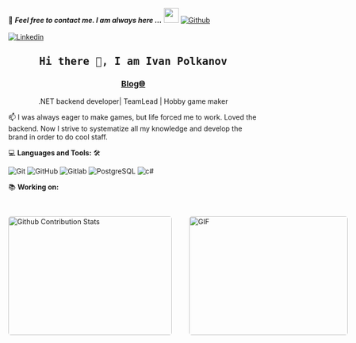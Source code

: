 <!--

## Complete list of github markdown emoji markup
https://gist.github.com/rxaviers/7360908

## technologies Icons 
https://simpleicons.org/

-->
📝 ***Feel free to contact me. I am always here ...*** <img src="https://media.giphy.com/media/WUlplcMpOCEmTGBtBW/giphy.gif" width="30">  [![Github](https://img.shields.io/github/followers/IvanPolkanov?label=Follow%20Me&style=social)](https://github.com/IvanPolkanov)
<br>
<br>
[![Linkedin](https://img.shields.io/badge/LinkedIn-Ivan%20Polkanov-blue?logo=Linkedin&logoColor=blue&labelColor=black)](https://www.linkedin.com/in/ivan-polkanov/)
<br>
<!--[![Codepen](https://img.shields.io/badge/Codepen-Ahmad%20Sawalqeh-gray?logo=codepen&logoColor=white&labelColor=black)](https://codepen.io/AhmadSawalqeh)
<!--[![Codesandbox](https://img.shields.io/badge/Codesandbox-Ahmad%20Sawalqeh-gray?logo=codesandbox&logoColor=white&labelColor=black)](https://codesandbox.io/u/Ahmad-Sawalqeh)
<!--[![HackerRank](https://img.shields.io/badge/HackerRank-sawalqa_jo-brightgreen?logo=HackerRank&logoColor=Green&labelColor=black)](https://www.hackerrank.com/sawalqa_jo)
<!--[![Codepen](https://img.shields.io/badge/Codewars-Ahmad%20Sawalqeh-maroon?logo=codewars&logoColor=maroon&labelColor=black)](https://www.codewars.com/users/Ahmad-Sawalqeh)
<!-- [![HitCount](http://hits.dwyl.com/Ahmad-Sawalqeh/Ahmad-Sawalqeh.svg)](http://hits.dwyl.com/Ahmad-Sawalqeh/Ahmad-Sawalqeh) -->

<h2 align='center'><samp><strong>Hi there 👋, I am Ivan Polkanov</strong></samp></h2>
<h3 align='center'><strong><a href="https://duck4duck.ru/" target="_blank">Blog🌐</a></strong></h3>
<p align='center'>.NET backend developer| TeamLead | Hobby game maker </p>

<p align='left'> 📫 I was always eager to make games, but life forced me to work. Loved the backend. Now I strive to systematize all my knowledge and develop the brand in order to do cool staff.</p>

💻 **Languages and Tools:** 🛠️<br>

![Git](https://img.shields.io/badge/-Git-000000?style=flat&logo=git&logoColor=F05032&labelColor=ffffff)
![GitHub](https://img.shields.io/badge/-GitHub-000000?style=flat&logo=github&logoColor=000000&labelColor=ffffff)
![Gitlab](https://img.shields.io/badge/logo-gitlab-blue?logo=gitlab)
![PostgreSQL](https://img.shields.io/badge/-PostgreSQL-000000?style=flat&logo=postgresql&logoColor=ffffff&labelColor=336791)
![c#](https://img.shields.io/badge/-csharp-000000?style=flat&logo=csharp&logoColor=ffffff&labelColor=336791)


📚 **Working on:** <br>

<!--![Github Actions](https://img.shields.io/badge/-Github%20Actions-000000?style=flat&logo=github-actions&logoColor=2088FF&labelColor=ffffff)
<!--![Json Web Tokens](https://img.shields.io/badge/-Json%20Web%20Tokens-000000?style=flat&logo=json-web-tokens&logoColor=ffffff&labelColor=000000)
<!--![Material-UI](https://img.shields.io/badge/-Material%20UI-000000?style=flat&logo=Material%20UI&logoColor=ffffff&labelColor=0081CB)


🤓 **Interested:** <br>

<!--![React Native](https://img.shields.io/badge/-React%20Native-000000?style=flat&logo=react&labelColor=000000)
<!--![PHP](https://img.shields.io/badge/-PHP-000000?style=flat&logo=PHP&logoColor=5466b8&labelColor=ffffff)
<!--![WordPress](https://img.shields.io/badge/-WordPress-000000?style=flat&logo=wordpress&labelColor=21759B)
<!--![Laravel](https://img.shields.io/badge/-Laravel-000000?style=flat&logo=laravel&logoColor=ffffff&labelColor=FF2D20)


<!-- ✅  **GitHub Extra Pins**

[![ReadMe Card](https://github-readme-stats.vercel.app/api/pin/?username=ahmad-sawalqeh&repo=my_resume)](https://github.com/ahmad-sawalqeh/my_resume) -->

</br>
<p style="display: flex; justify-contect: space-between;">
<img style="border-radius: 5px; margin-bottom: 5px" alt="Github Contribution Stats" width="330px" height="240px" src="https://github-contribution-stats.vercel.app/api/?username=Ahmad-Sawalqeh" />
<img style="border-radius: 5px; margin: 0 0 5px 35px;" alt="GIF" width="320px" height="240px" src="https://miro.medium.com/max/875/1*Urc28sbnORGOW5oyohQ06g.gif" />
</p>
